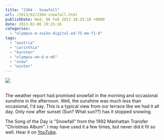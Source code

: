 ```yaml
---
title: "2304 - Snowfall"
url: /2013/02/2304-snowfall.html
publishDate: Wed, 06 Feb 2013 18:25:16 +0000
date: 2013-02-06 19:25:16
categories: 
  - "olympus-m-zuiko-digital-ed-75-mm-f1-8"
tags: 
  - "austria"
  - "carinthia"
  - "karnten"
  - "olympus-om-d-e-m5"
  - "snow"
  - "winter"
---
```

<div class="container">
<div class="center"><a target="_blank" href="https://d25zfm9zpd7gm5.cloudfront.net/1200x1200/2013/20130206_135019_lr.jpg"><img src="https://d25zfm9zpd7gm5.cloudfront.net/0600x0600/2013/20130206_135019_lr.jpg" /></a></div>
</div>
<br />

The weather report had promised snowfall in the morning and occasional sunshine in the afternoon. Well, the sunshine was much less than occasional, I'd say. This is a typical view from our terrace like we had it all day. Only now after sunset (Sun? What sun??) has it stopped snowing.

 The Song of the Day is "Snowfall" from the 1992 Manhattan Transfer "Christmas Album". I may have used it a few times, but never did it fit so well. Hear it on <a href="http://www.youtube.com/watch?v=vaxTMpMogMk" target="_blank">YouTube</a>.
